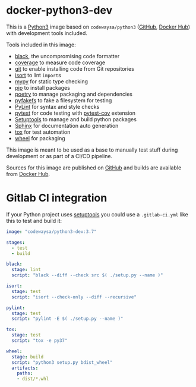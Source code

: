 # docker-python3-dev

This is a [Python3](https://www.python.org) image based on `codewaysa/python3` ([GitHub](https://www.github.com/CodewaySA/docker-python3), [Docker Hub](https://hub.docker.com/r/codewaysa/python3)) with development tools included.

Tools included in this image:
* [black](https://black.readthedocs.io/), the uncompromising code formatter
* [coverage](https://pypi.org/project/coverage/) to measure code coverage
* [git](https://git-scm.com) to enable installing code from Git repositories
* [isort](https://github.com/timothycrosley/isort) to lint `import`s
* [mypy](https://mypy.readthedocs.io/) for static type checking
* [pip](https://pip.pypa.io) to install packages
* [poetry](https://python-poetry.org) to manage packaging and dependencies
* [pyfakefs](https://github.com/jmcgeheeiv/pyfakefs/) to fake a filesystem for testing
* [PyLint](https://www.pylint.org) for syntax and style checks
* [pytest](https://docs.pytest.org) for code testing with [pytest-cov](https://github.com/pytest-dev/pytest-cov) extension
* [Setuptools](https://pypi.org/project/setuptools/) to manage and build python packages
* [Sphinx](https://www.sphinx-doc.org/) for documentation auto generation
* [tox](https://tox.readthedocs.org) for test automation
* [wheel](https://github.com/pypa/wheel) for packaging

This image is meant to be used as a base to manually test stuff during development or as part of a CI/CD pipeline.

Sources for this image are published on [GitHub](https://www.github.com/CodewaySA/docker-python3-dev) and builds are available from [Docker Hub](https://hub.docker.com/r/codewaysa/python3-dev).

# Gitlab CI integration

If your Python project uses [setuptools](https://pypi.org/project/setuptools/) you could use a `.gitlab-ci.yml` like this to test and build it:
```yaml
image: "codewaysa/python3-dev:3.7"

stages:
  - test
  - build

black:
  stage: lint
  script: "black --diff --check src $( ./setup.py --name )"

isort:
  stage: test
  script: "isort --check-only --diff --recursive"

pylint:
  stage: test
  script: "pylint -E $( ./setup.py --name )"

tox:
  stage: test
  script: "tox -e py37"

wheel:
  stage: build
  script: "python3 setup.py bdist_wheel"
  artifacts:
    paths:
    - dist/*.whl
```
